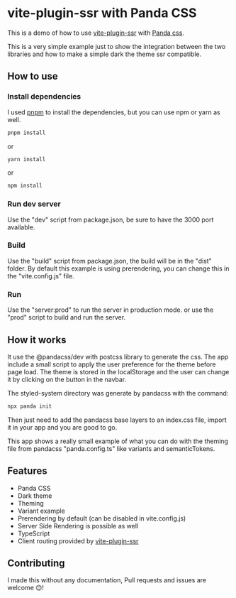 # vite-plugin-ssr with Panda CSS

This is a demo of how to use [vite-plugin-ssr](https://vite-plugin-ssr.com/) with [Panda css](https://twitter.com/panda__css).

This is a very simple example just to show the integration between the two libraries and how to make a simple dark the theme ssr compatible.

## How to use

### Install dependencies

I used [pnpm](https://pnpm.io/) to install the dependencies, but you can use npm or yarn as well.

```bash
pnpm install
```

or

```bash
yarn install
```

or

```bash
npm install
```

### Run dev server

Use the "dev" script from package.json, be sure to have the 3000 port available.

### Build

Use the "build" script from package.json, the build will be in the "dist" folder.
By default this example is using prerendering, you can change this in the "vite.config.js" file.

### Run

Use the "server:prod" to run the server in production mode. or use the "prod" script to build and run the server.

## How it works

It use the @pandacss/dev with postcss library to generate the css.
The app include a small script to apply the user preference for the theme before page load.
The theme is stored in the localStorage and the user can change it by clicking on the button in the navbar.

The styled-system directory was generate by pandacss with the command:

```bash
npx panda init
```

Then just need to add the pandacss base layers to an index.css file, import it in your app and you are good to go.

This app shows a really small example of what you can do with the theming file from pandacss "panda.config.ts" like variants and semanticTokens.

## Features

- Panda CSS
- Dark theme
- Theming
- Variant example
- Prerendering by default (can be disabled in vite.config.js)
- Server Side Rendering is possible as well
- TypeScript
- Client routing provided by [vite-plugin-ssr](https://vite-plugin-ssr.com/)

## Contributing

I made this without any documentation, Pull requests and issues are welcome 😊!
